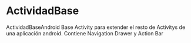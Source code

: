# ActividadBase
ActividadBaseAndroid
Base Activity para extender el resto de Activitys de una aplicación android.
Contiene Navigation Drawer y Action Bar
